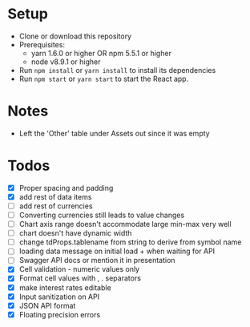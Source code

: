 # Setup

* Clone or download this repository
* Prerequisites:
  * yarn 1.6.0 or higher OR npm 5.5.1 or higher
  * node v8.9.1 or higher
* Run `npm install` or `yarn install` to install its dependencies
* Run `npm start` or `yarn start` to start the React app.

# Notes
* Left the 'Other' table under Assets out since it was empty

# Todos
* [x] Proper spacing and padding
* [x] add rest of data items
* [ ] add rest of currencies
* [ ] Converting currencies still leads to value changes
* [ ] Chart axis range doesn't accommodate large min-max very well
* [ ] chart doesn't have dynamic width
* [ ] change tdProps.tablename from string to derive from symbol name
* [ ] loading data message on initial load + when waiting for API
* [ ] Swagger API docs or mention it in presentation
* [x] Cell validation - numeric values only
* [x] Format cell values with , . separators
* [x] make interest rates editable
* [x] Input sanitization on API
* [x] JSON API format
* [x] Floating precision errors
